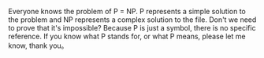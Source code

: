 

Everyone knows the problem of P = NP. P represents a simple solution to the problem and NP represents a complex solution to the file.
Don't we need to prove that it's impossible? 
Because P is just a symbol, there is no specific reference. 
If you know what P stands for, or what P means, please let me know, thank you。
